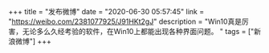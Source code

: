+++
title = "发布微博"
date = "2020-06-30 05:57:45"
link = "https://weibo.com/2381077925/J91HKt2gJ"
description = "Win10真是厉害，无论多么久经考验的软件，在Win10上都能出现各种界面问题。 "
tags = ["新浪微博"]
+++
